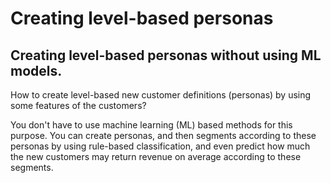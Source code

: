 # Creating level-based personas

## Creating level-based personas without using ML models.
How to create level-based new customer definitions (personas) by using some features of the customers? 

You don't have to use machine learning (ML) based methods for this purpose. You can create personas, and then segments according to these personas by using rule-based classification, and even predict how much the new customers may return revenue on average according to these segments.
